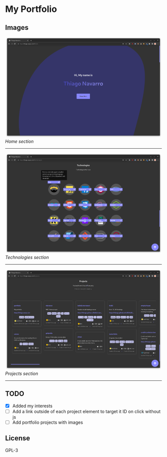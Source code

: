 # My Portfolio

## Images
![Home](image/home.png)
_Home section_

---
![Technologies](image/technologies.png)
_Technologies section_

---
![Projects](image/projects.png)
_Projects section_

---
## TODO

- [x] Added my interests
- [ ] Add a link outside of each project element to target it ID on click without js
- [ ] Add portfolio projects with images

## License

GPL-3
